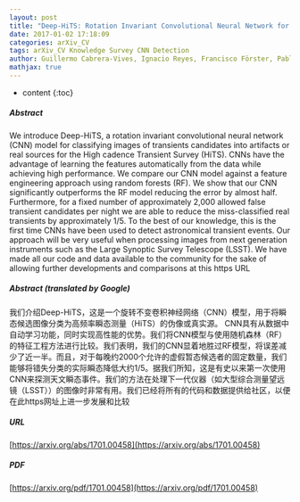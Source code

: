 ```yaml
---
layout: post
title: "Deep-HiTS: Rotation Invariant Convolutional Neural Network for Transient Detection"
date: 2017-01-02 17:18:09
categories: arXiv_CV
tags: arXiv_CV Knowledge Survey CNN Detection
author: Guillermo Cabrera-Vives, Ignacio Reyes, Francisco Förster, Pablo A. Estévez, Juan-Carlos Maureira
mathjax: true
---
```


* content
{:toc}

##### Abstract
We introduce Deep-HiTS, a rotation invariant convolutional neural network (CNN) model for classifying images of transients candidates into artifacts or real sources for the High cadence Transient Survey (HiTS). CNNs have the advantage of learning the features automatically from the data while achieving high performance. We compare our CNN model against a feature engineering approach using random forests (RF). We show that our CNN significantly outperforms the RF model reducing the error by almost half. Furthermore, for a fixed number of approximately 2,000 allowed false transient candidates per night we are able to reduce the miss-classified real transients by approximately 1/5. To the best of our knowledge, this is the first time CNNs have been used to detect astronomical transient events. Our approach will be very useful when processing images from next generation instruments such as the Large Synoptic Survey Telescope (LSST). We have made all our code and data available to the community for the sake of allowing further developments and comparisons at this https URL

##### Abstract (translated by Google)
我们介绍Deep-HiTS，这是一个旋转不变卷积神经网络（CNN）模型，用于将瞬态候选图像分类为高频率瞬态测量（HiTS）的伪像或真实源。 CNN具有从数据中自动学习功能，同时实现高性能的优势。我们将CNN模型与使用随机森林（RF）的特征工程方法进行比较。我们表明，我们的CNN显着地胜过RF模型，将误差减少了近一半。而且，对于每晚约2000个允许的虚假暂态候选者的固定数量，我们能够将错失分类的实际瞬态降低大约1/5。据我们所知，这是有史以来第一次使用CNN来探测天文瞬态事件。我们的方法在处理下一代仪器（如大型综合测量望远镜（LSST））的图像时非常有用。我们已经将所有的代码和数据提供给社区，以便在此https网址上进一步发展和比较

##### URL
[https://arxiv.org/abs/1701.00458](https://arxiv.org/abs/1701.00458)

##### PDF
[https://arxiv.org/pdf/1701.00458](https://arxiv.org/pdf/1701.00458)

